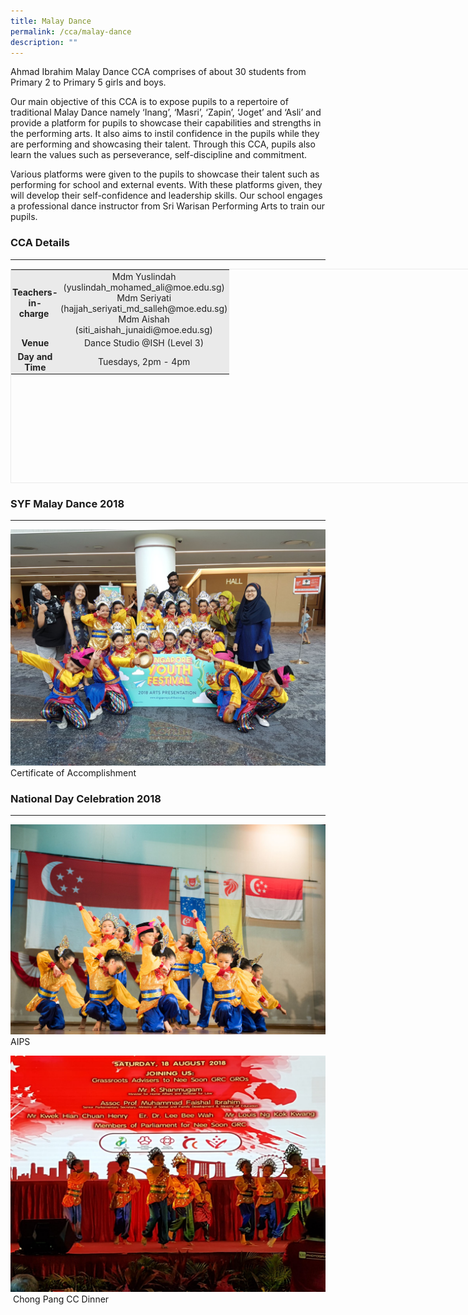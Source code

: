 ```yaml
---
title: Malay Dance
permalink: /cca/malay-dance
description: ""
---
```

Ahmad Ibrahim Malay Dance CCA comprises of about 30 students from Primary 2 to Primary 5 girls and boys.

  

Our main objective of this CCA is to expose pupils to a repertoire of traditional Malay Dance namely ‘Inang’, ‘Masri’, ‘Zapin’, ‘Joget’ and ‘Asli’ and provide a platform for pupils to showcase their capabilities and strengths in the performing arts. It also aims to instil confidence in the pupils while they are performing and showcasing their talent. Through this CCA, pupils also learn the values such as perseverance, self-discipline and commitment.

  

Various platforms were given to the pupils to showcase their talent such as performing for school and external events. With these platforms given, they will develop their self-confidence and leadership skills. Our school engages a professional dance instructor from Sri Warisan Performing Arts to train our pupils.

### CCA Details
-----------

  

<table class="iveo_table ive_eobj_center ives_tab_1" style="margin: auto; outline: 0px; padding: 0px; clear: both; border: 1px solid rgb(234, 234, 234); width: 789px; height: 343px;"><tbody style="margin: 0px; outline: 0px; padding: 0px;"><tr style="margin: 0px; outline: 0px; padding: 0px;"><td style="margin: 0px; outline: 0px; padding: 2px; text-align: center; background-color: rgb(234, 234, 234); color: rgb(34, 34, 34);"><b style="margin: 0px; outline: 0px; padding: 0px;">Teachers-in-charge&nbsp;</b></td><td style="margin: 0px; outline: 0px; padding: 2px; text-align: center; background-color: rgb(234, 234, 234); color: rgb(34, 34, 34);">Mdm Yuslindah (yuslindah_mohamed_ali@moe.edu.sg)<br style="margin: 0px; outline: 0px; padding: 0px;">Mdm Seriyati (hajjah_seriyati_md_salleh@moe.edu.sg)<br style="margin: 0px; outline: 0px; padding: 0px;">Mdm Aishah (siti_aishah_junaidi@moe.edu.sg)<br style="margin: 0px; outline: 0px; padding: 0px;"><span data-sheets-value="{&quot;1&quot;:2,&quot;2&quot;:&quot;Mrs Cheryl Chhabra (tan_tse_ping_cheryl@moe.edu.sg)\nMdm Ismiralda (ismiralda_masduki@moe.edu.sg)\nMdm Halina (halina_taib@moe.edu.sg)&quot;}" data-sheets-userformat="{&quot;2&quot;:9021,&quot;3&quot;:{&quot;1&quot;:0},&quot;5&quot;:{&quot;1&quot;:[{&quot;1&quot;:2,&quot;2&quot;:0,&quot;5&quot;:{&quot;1&quot;:2,&quot;2&quot;:0}},{&quot;1&quot;:0,&quot;2&quot;:0,&quot;3&quot;:3},{&quot;1&quot;:1,&quot;2&quot;:0,&quot;4&quot;:1}]},&quot;6&quot;:{&quot;1&quot;:[{&quot;1&quot;:2,&quot;2&quot;:0,&quot;5&quot;:{&quot;1&quot;:2,&quot;2&quot;:0}},{&quot;1&quot;:0,&quot;2&quot;:0,&quot;3&quot;:3},{&quot;1&quot;:1,&quot;2&quot;:0,&quot;4&quot;:1}]},&quot;7&quot;:{&quot;1&quot;:[{&quot;1&quot;:2,&quot;2&quot;:0,&quot;5&quot;:{&quot;1&quot;:2,&quot;2&quot;:0}},{&quot;1&quot;:0,&quot;2&quot;:0,&quot;3&quot;:3},{&quot;1&quot;:1,&quot;2&quot;:0,&quot;4&quot;:1}]},&quot;8&quot;:{&quot;1&quot;:[{&quot;1&quot;:2,&quot;2&quot;:0,&quot;5&quot;:{&quot;1&quot;:2,&quot;2&quot;:0}},{&quot;1&quot;:0,&quot;2&quot;:0,&quot;3&quot;:3},{&quot;1&quot;:1,&quot;2&quot;:0,&quot;4&quot;:1}]},&quot;11&quot;:4,&quot;12&quot;:0,&quot;16&quot;:12}" style="margin: 0px; outline: 0px; padding: 0px; color: rgb(0, 0, 0); text-align: start; font-size: 12pt; font-family: Arial;"></span></td></tr><tr style="margin: 0px; outline: 0px; padding: 0px;"><td style="margin: 0px; outline: 0px; padding: 2px; text-align: center; background-color: rgb(234, 234, 234); color: rgb(34, 34, 34);"><b style="margin: 0px; outline: 0px; padding: 0px;">Venue</b></td><td style="margin: 0px; outline: 0px; padding: 2px; text-align: center; background-color: rgb(234, 234, 234); color: rgb(34, 34, 34);"><span data-sheets-value="{&quot;1&quot;:2,&quot;2&quot;:&quot;Music Room 2&quot;}" data-sheets-userformat="{&quot;2&quot;:9021,&quot;3&quot;:{&quot;1&quot;:0},&quot;5&quot;:{&quot;1&quot;:[{&quot;1&quot;:2,&quot;2&quot;:0,&quot;5&quot;:{&quot;1&quot;:2,&quot;2&quot;:0}},{&quot;1&quot;:0,&quot;2&quot;:0,&quot;3&quot;:3},{&quot;1&quot;:1,&quot;2&quot;:0,&quot;4&quot;:1}]},&quot;6&quot;:{&quot;1&quot;:[{&quot;1&quot;:2,&quot;2&quot;:0,&quot;5&quot;:{&quot;1&quot;:2,&quot;2&quot;:0}},{&quot;1&quot;:0,&quot;2&quot;:0,&quot;3&quot;:3},{&quot;1&quot;:1,&quot;2&quot;:0,&quot;4&quot;:1}]},&quot;7&quot;:{&quot;1&quot;:[{&quot;1&quot;:2,&quot;2&quot;:0,&quot;5&quot;:{&quot;1&quot;:2,&quot;2&quot;:0}},{&quot;1&quot;:0,&quot;2&quot;:0,&quot;3&quot;:3},{&quot;1&quot;:1,&quot;2&quot;:0,&quot;4&quot;:1}]},&quot;8&quot;:{&quot;1&quot;:[{&quot;1&quot;:2,&quot;2&quot;:0,&quot;5&quot;:{&quot;1&quot;:2,&quot;2&quot;:0}},{&quot;1&quot;:0,&quot;2&quot;:0,&quot;3&quot;:3},{&quot;1&quot;:1,&quot;2&quot;:0,&quot;4&quot;:1}]},&quot;11&quot;:4,&quot;12&quot;:0,&quot;16&quot;:12}" style="margin: 0px; outline: 0px; padding: 0px; color: rgb(0, 0, 0); text-align: start; font-size: 12pt; font-family: Arial;"></span>Dance Studio @ISH (Level 3)<br style="margin: 0px; outline: 0px; padding: 0px;"></td></tr><tr style="margin: 0px; outline: 0px; padding: 0px;"><td style="margin: 0px; outline: 0px; padding: 2px; text-align: center; background-color: rgb(234, 234, 234); color: rgb(34, 34, 34); width: 60px;"><b style="margin: 0px; outline: 0px; padding: 0px;">Day and Time</b></td><td style="margin: 0px; outline: 0px; padding: 2px; text-align: center; background-color: rgb(234, 234, 234); color: rgb(34, 34, 34); width: 60px;"><span data-sheets-value="{&quot;1&quot;:2,&quot;2&quot;:&quot;Tuesdays, 2-3:30pm&quot;}" data-sheets-userformat="{&quot;2&quot;:9021,&quot;3&quot;:{&quot;1&quot;:0},&quot;5&quot;:{&quot;1&quot;:[{&quot;1&quot;:2,&quot;2&quot;:0,&quot;5&quot;:{&quot;1&quot;:2,&quot;2&quot;:0}},{&quot;1&quot;:0,&quot;2&quot;:0,&quot;3&quot;:3},{&quot;1&quot;:1,&quot;2&quot;:0,&quot;4&quot;:1}]},&quot;6&quot;:{&quot;1&quot;:[{&quot;1&quot;:2,&quot;2&quot;:0,&quot;5&quot;:{&quot;1&quot;:2,&quot;2&quot;:0}},{&quot;1&quot;:0,&quot;2&quot;:0,&quot;3&quot;:3},{&quot;1&quot;:1,&quot;2&quot;:0,&quot;4&quot;:1}]},&quot;7&quot;:{&quot;1&quot;:[{&quot;1&quot;:2,&quot;2&quot;:0,&quot;5&quot;:{&quot;1&quot;:2,&quot;2&quot;:0}},{&quot;1&quot;:0,&quot;2&quot;:0,&quot;3&quot;:3},{&quot;1&quot;:1,&quot;2&quot;:0,&quot;4&quot;:1}]},&quot;8&quot;:{&quot;1&quot;:[{&quot;1&quot;:2,&quot;2&quot;:0,&quot;5&quot;:{&quot;1&quot;:2,&quot;2&quot;:0}},{&quot;1&quot;:0,&quot;2&quot;:0,&quot;3&quot;:3},{&quot;1&quot;:1,&quot;2&quot;:0,&quot;4&quot;:1}]},&quot;11&quot;:4,&quot;12&quot;:0,&quot;16&quot;:12}" style="margin: 0px; outline: 0px; padding: 0px; color: rgb(0, 0, 0); text-align: start; font-size: 12pt; font-family: Arial;"></span>Tuesdays, 2pm - 4pm<br style="margin: 0px; outline: 0px; padding: 0px;"></td></tr></tbody></table>

  

### SYF Malay Dance 2018
--------------------

![Malay Dance SYF 2018](/images/Malay%20Dance%20SYF18.jpeg)
Certificate of Accomplishment

### National Day Celebration 2018
-----------------------------

![NDP @ AIPS](/images/Malay%20Dance%20NDP%202018.jpg)
AIPS


![Malay Dance ChongPang National Day Dinner 2018](/images/Malay%20Dance%20ChongPang%20National%20Day%20Dinner%202018.jpeg)
 Chong Pang CC Dinner
